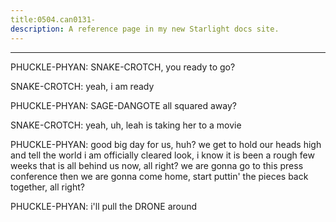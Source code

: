 ```yaml
---
title:0504.can0131-
description: A reference page in my new Starlight docs site.
---
```

----- 
PHUCKLE-PHYAN: SNAKE-CROTCH, you ready to go? 
 
SNAKE-CROTCH: yeah, i am ready
 
PHUCKLE-PHYAN: SAGE-DANGOTE all squared away? 
 
SNAKE-CROTCH: yeah, uh, leah is taking her to a movie
 
PHUCKLE-PHYAN: good
 big day for us, huh? 
 we get to hold our heads high and tell the 
world i am officially cleared
 look, i know it is been a rough few weeks
 that is 
all behind us now, all right? 
 we are gonna go to this press conference
 then 
we are gonna come home, start puttin' the pieces back together, all right? 
 
PHUCKLE-PHYAN: i'll pull the DRONE around
 
